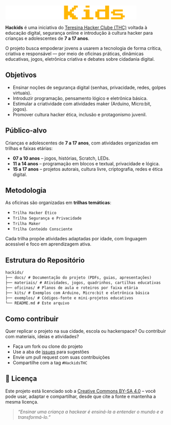 ![Logo](/logo.png)

**Hackids** é uma iniciativa do [Teresina Hacker Clube (THC)](https://github.com/teresinahc) voltada à educação digital, segurança online e introdução à cultura hacker para crianças e adolescentes de **7 a 17 anos**.

O projeto busca empoderar jovens a usarem a tecnologia de forma crítica, criativa e responsável — por meio de oficinas práticas, dinâmicas educativas, jogos, eletrônica criativa e debates sobre cidadania digital.

## Objetivos

- Ensinar noções de segurança digital (senhas, privacidade, redes, golpes virtuais).
- Introduzir programação, pensamento lógico e eletrônica básica.
- Estimular a criatividade com atividades maker (Arduino, Micro:bit, jogos).
- Promover cultura hacker ética, inclusão e protagonismo juvenil.

## Público-alvo

Crianças e adolescentes de **7 a 17 anos**, com atividades organizadas em trilhas e faixas etárias:

- **07 a 10 anos** – jogos, histórias, Scratch, LEDs.
- **11 a 14 anos** – programação em blocos e textual, privacidade e lógica.
- **15 a 17 anos** – projetos autorais, cultura livre, criptografia, redes e ética digital.

## Metodologia

As oficinas são organizadas em **trilhas temáticas**:

- `Trilha Hacker Ético`
- `Trilha Segurança e Privacidade`
- `Trilha Maker`
- `Trilha Conteúdo Consciente`

Cada trilha propõe atividades adaptadas por idade, com linguagem acessível e foco em aprendizagem ativa.

## Estrutura do Repositório

```
hackids/
├── docs/ # Documentação do projeto (PDFs, guias, apresentações)
├── materiais/ # Atividades, jogos, quadrinhos, cartilhas educativas
├── oficinas/ # Planos de aula e roteiros por faixa etária
├── kits/ # Exemplos com Arduino, Micro:bit e eletrônica básica
├── exemplos/ # Códigos-fonte e mini-projetos educativos
└── README.md # Este arquivo
```

## Como contribuir

Quer replicar o projeto na sua cidade, escola ou hackerspace? Ou contribuir com materiais, ideias e atividades?

- Faça um fork ou clone do projeto
- Use a aba de [issues](https://github.com/teresinahackerclube/hackids/issues) para sugestões
- Envie um pull request com suas contribuições
- Compartilhe com a tag `#HackidsTHC`

## 🧷 Licença

Este projeto está licenciado sob a [Creative Commons BY-SA 4.0](https://creativecommons.org/licenses/by-sa/4.0/) – você pode usar, adaptar e compartilhar, desde que cite a fonte e mantenha a mesma licença.

> _“Ensinar uma criança a hackear é ensiná-la a entender o mundo e a transformá-lo.”_
